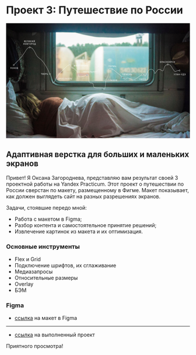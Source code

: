 # Проект 3: Путешествие по России
![Картина "в поезде"](./images/lead-polka.jpg)
## Адаптивная верстка для больших и маленьких экранов
Привет! Я Оксана Загороднева, представляю вам результат своей 3 проектной работы на Yandex Practicum. Этот проект о путешествии по России сверстан по макету, размещенному в Фигме. Макет показывает, как должен выглядеть сайт на разных разрешениях экранов.

Задачи, стоявшие передо мной:
* Работа с макетом в Figma;
* Разбор контента и самостоятельное принятие решений;
* Извлечение картинок из макета и их оптимизация.

### Основные инструменты

* Flex и Grid
* Подключение шрифтов, их сглаживание
* Медиазапросы
* Относительные размеры
* Overlay
* БЭМ

### Figma

* [ссылка](https://www.figma.com/file/5S2WSbEFL6awjVWJ0NWL8Q/Sprint-3_-Russia-_-desktop-%2B-mobile?node-id=62863%3A870&t=aQKehoGShZhOXifz-0) на макет в Figma
---------------------------------------------------------------------
* [ссылка]() на выполненный проект

Приятного просмотра!
